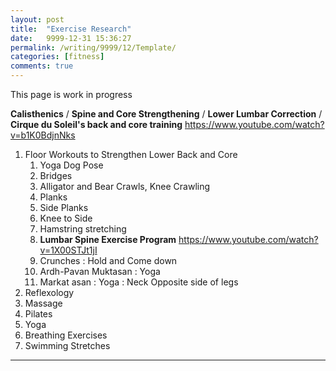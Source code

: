 ```yaml
---
layout: post
title:  "Exercise Research"
date:   9999-12-31 15:36:27
permalink: /writing/9999/12/Template/
categories: [fitness]
comments: true
---
```


This page is work in progress

**Calisthenics** /
**Spine and Core Strengthening** /
**Lower Lumbar Correction** /
**Cirque du Soleil's back and core training** https://www.youtube.com/watch?v=b1K0BdjnNks


1. Floor Workouts to Strengthen Lower Back and Core
    1. Yoga Dog Pose
    2. Bridges
    3. Alligator and Bear Crawls, Knee Crawling
    4. Planks
    5. Side Planks
    6. Knee to Side
    7. Hamstring stretching
    8. **Lumbar Spine Exercise Program** https://www.youtube.com/watch?v=1X00STJt1jI
    8. Crunches : Hold and Come down
    9. Ardh-Pavan Muktasan : Yoga
    10. Markat asan : Yoga : Neck Opposite side of legs
2. Reflexology
3. Massage
4. Pilates
5. Yoga
 1. Breathing Exercises
6. Swimming Stretches

----------
